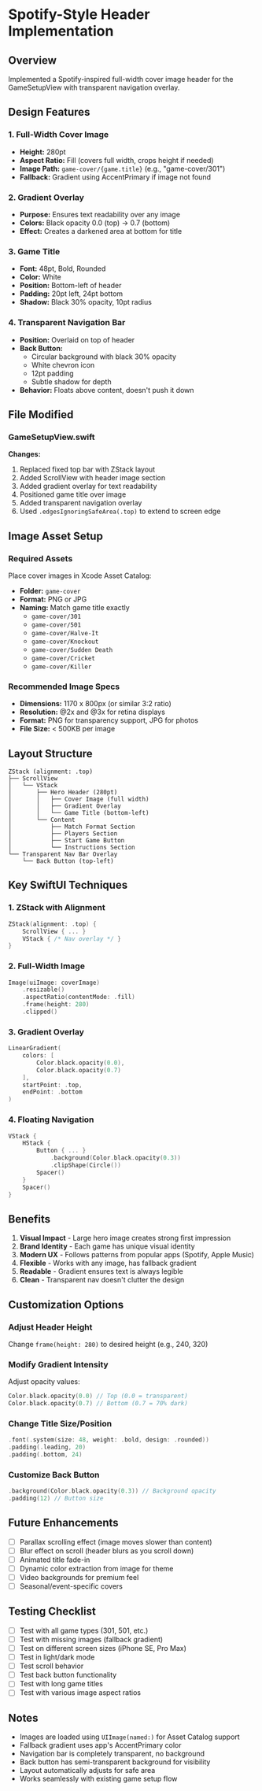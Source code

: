 # Spotify-Style Header Implementation

## Overview
Implemented a Spotify-inspired full-width cover image header for the GameSetupView with transparent navigation overlay.

## Design Features

### 1. Full-Width Cover Image
- **Height:** 280pt
- **Aspect Ratio:** Fill (covers full width, crops height if needed)
- **Image Path:** `game-cover/{game.title}` (e.g., "game-cover/301")
- **Fallback:** Gradient using AccentPrimary if image not found

### 2. Gradient Overlay
- **Purpose:** Ensures text readability over any image
- **Colors:** Black opacity 0.0 (top) → 0.7 (bottom)
- **Effect:** Creates a darkened area at bottom for title

### 3. Game Title
- **Font:** 48pt, Bold, Rounded
- **Color:** White
- **Position:** Bottom-left of header
- **Padding:** 20pt left, 24pt bottom
- **Shadow:** Black 30% opacity, 10pt radius

### 4. Transparent Navigation Bar
- **Position:** Overlaid on top of header
- **Back Button:** 
  - Circular background with black 30% opacity
  - White chevron icon
  - 12pt padding
  - Subtle shadow for depth
- **Behavior:** Floats above content, doesn't push it down

## File Modified

### GameSetupView.swift
**Changes:**
1. Replaced fixed top bar with ZStack layout
2. Added ScrollView with header image section
3. Added gradient overlay for text readability
4. Positioned game title over image
5. Added transparent navigation overlay
6. Used `.edgesIgnoringSafeArea(.top)` to extend to screen edge

## Image Asset Setup

### Required Assets
Place cover images in Xcode Asset Catalog:
- **Folder:** `game-cover`
- **Format:** PNG or JPG
- **Naming:** Match game title exactly
  - `game-cover/301`
  - `game-cover/501`
  - `game-cover/Halve-It`
  - `game-cover/Knockout`
  - `game-cover/Sudden Death`
  - `game-cover/Cricket`
  - `game-cover/Killer`

### Recommended Image Specs
- **Dimensions:** 1170 x 800px (or similar 3:2 ratio)
- **Resolution:** @2x and @3x for retina displays
- **Format:** PNG for transparency support, JPG for photos
- **File Size:** < 500KB per image

## Layout Structure

```
ZStack (alignment: .top)
├── ScrollView
│   └── VStack
│       ├── Hero Header (280pt)
│       │   ├── Cover Image (full width)
│       │   ├── Gradient Overlay
│       │   └── Game Title (bottom-left)
│       └── Content
│           ├── Match Format Section
│           ├── Players Section
│           ├── Start Game Button
│           └── Instructions Section
└── Transparent Nav Bar Overlay
    └── Back Button (top-left)
```

## Key SwiftUI Techniques

### 1. ZStack with Alignment
```swift
ZStack(alignment: .top) {
    ScrollView { ... }
    VStack { /* Nav overlay */ }
}
```

### 2. Full-Width Image
```swift
Image(uiImage: coverImage)
    .resizable()
    .aspectRatio(contentMode: .fill)
    .frame(height: 280)
    .clipped()
```

### 3. Gradient Overlay
```swift
LinearGradient(
    colors: [
        Color.black.opacity(0.0),
        Color.black.opacity(0.7)
    ],
    startPoint: .top,
    endPoint: .bottom
)
```

### 4. Floating Navigation
```swift
VStack {
    HStack {
        Button { ... }
            .background(Color.black.opacity(0.3))
            .clipShape(Circle())
        Spacer()
    }
    Spacer()
}
```

## Benefits

1. **Visual Impact** - Large hero image creates strong first impression
2. **Brand Identity** - Each game has unique visual identity
3. **Modern UX** - Follows patterns from popular apps (Spotify, Apple Music)
4. **Flexible** - Works with any image, has fallback gradient
5. **Readable** - Gradient ensures text is always legible
6. **Clean** - Transparent nav doesn't clutter the design

## Customization Options

### Adjust Header Height
Change `frame(height: 280)` to desired height (e.g., 240, 320)

### Modify Gradient Intensity
Adjust opacity values:
```swift
Color.black.opacity(0.0) // Top (0.0 = transparent)
Color.black.opacity(0.7) // Bottom (0.7 = 70% dark)
```

### Change Title Size/Position
```swift
.font(.system(size: 48, weight: .bold, design: .rounded))
.padding(.leading, 20)
.padding(.bottom, 24)
```

### Customize Back Button
```swift
.background(Color.black.opacity(0.3)) // Background opacity
.padding(12) // Button size
```

## Future Enhancements

- [ ] Parallax scrolling effect (image moves slower than content)
- [ ] Blur effect on scroll (header blurs as you scroll down)
- [ ] Animated title fade-in
- [ ] Dynamic color extraction from image for theme
- [ ] Video backgrounds for premium feel
- [ ] Seasonal/event-specific covers

## Testing Checklist

- [ ] Test with all game types (301, 501, etc.)
- [ ] Test with missing images (fallback gradient)
- [ ] Test on different screen sizes (iPhone SE, Pro Max)
- [ ] Test in light/dark mode
- [ ] Test scroll behavior
- [ ] Test back button functionality
- [ ] Test with long game titles
- [ ] Test with various image aspect ratios

## Notes

- Images are loaded using `UIImage(named:)` for Asset Catalog support
- Fallback gradient uses app's AccentPrimary color
- Navigation bar is completely transparent, no background
- Back button has semi-transparent background for visibility
- Layout automatically adjusts for safe area
- Works seamlessly with existing game setup flow
